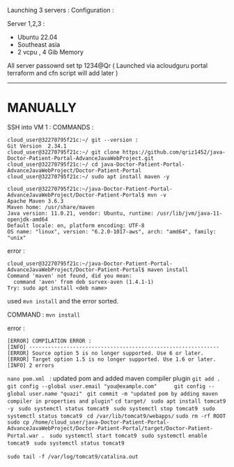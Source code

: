 Launching 3 servers :
Configuration :

Server 1,2,3  :
- Ubuntu 22.04
- Southeast asia
- 2 vcpu , 4 Gib Memory



All server passowrd set tp 1234@Qr
( Launched via acloudguru portal terraform and cfn script will add later )

------------------------
#  MANUALLY

SSH into VM 1 :
COMMANDS :
```
cloud_user@32270795f21c:~/ git --version : 
Git Version  2.34.1
cloud_user@32270795f21c:~/ git clone https://github.com/qriz1452/java-Doctor-Patient-Portal-AdvanceJavaWebProject.git
cloud_user@32270795f21c:~/ cd java-Doctor-Patient-Portal-AdvanceJavaWebProject/Doctor-Patient-Portal
cloud_user@32270795f21c:~/ sudo apt install maven -y

cloud_user@32270795f21c:~/java-Doctor-Patient-Portal-AdvanceJavaWebProject/Doctor-Patient-Portal$ mvn -v
Apache Maven 3.6.3
Maven home: /usr/share/maven
Java version: 11.0.21, vendor: Ubuntu, runtime: /usr/lib/jvm/java-11-openjdk-amd64
Default locale: en, platform encoding: UTF-8
OS name: "linux", version: "6.2.0-1017-aws", arch: "amd64", family: "unix"
```



error :
```
cloud_user@32270795f21c:~/java-Doctor-Patient-Portal-AdvanceJavaWebProject/Doctor-Patient-Portal$ maven install
Command 'maven' not found, did you mean:
  command 'aven' from deb survex-aven (1.4.1-1)
Try: sudo apt install <deb name>
```

used `mvn install` and the error sorted.

COMMAND : `mvn install `

error : 
```
[ERROR] COMPILATION ERROR :
[INFO] -------------------------------------------------------------
[ERROR] Source option 5 is no longer supported. Use 6 or later.
[ERROR] Target option 1.5 is no longer supported. Use 1.6 or later.
[INFO] 2 errors
```

`nano pom.xml ` : updated pom and added maven compiler plugin
`git add .`
`git config --global user.email "you@example.com"    `
` git config --global user.name "quazi"`
` git commit -m "updated pom by adding maven compiler in properties and plugin"`
`cd target/`
` sudo apt install tomcat9 -y`
` sudo systemctl status tomcat9`
` sudo systemctl stop tomcat9`
` sudo systemctl status tomcat9`
` cd /var/lib/tomcat9/webapps/`
`sudo rm -rf ROOT` 
`  sudo cp /home/cloud_user/java-Doctor-Patient-Portal-AdvanceJavaWebProject/Doctor-Patient-Portal/target/Doctor-Patient-Portal.war .`
` sudo systemctl start tomcat9`
` sudo systemctl enable tomcat9`
` sudo systemctl status tomcat9`

`sudo tail -f /var/log/tomcat9/catalina.out`
` `
` `
` `
` `
` `
` `
